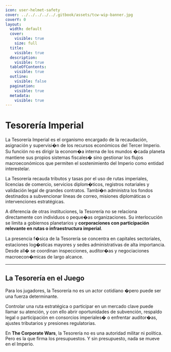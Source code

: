 ```yaml
---
icon: user-helmet-safety
cover: ../../../../../.gitbook/assets/tcw-wip-banner.jpg
coverY: 0
layout:
  width: default
  cover:
    visible: true
    size: full
  title:
    visible: true
  description:
    visible: true
  tableOfContents:
    visible: true
  outline:
    visible: false
  pagination:
    visible: true
  metadata:
    visible: true
---
```


# Tesorería Imperial

La Tesorería Imperial es el organismo encargado de la recaudación, asignación y supervisi�n de los recursos económicos del Tercer Imperio. Su función no es dirigir la econom�a interna de los mundos �cada planeta mantiene sus propios sistemas fiscales� sino gestionar los flujos macroeconómicos que permiten el sostenimiento del Imperio como entidad interestelar.

La Tesorería recauda tributos y tasas por el uso de rutas imperiales, licencias de comercio, servicios diplom�ticos, registros notariales y validación legal de grandes contratos. Tambi�n administra los fondos destinados a subvencionar líneas de correo, misiones diplomáticas o intervenciones estratégicas.

A diferencia de otras instituciones, la Tesorería no se relaciona directamente con individuos o peque�as organizaciones. Su interlocución se limita a gobiernos planetarios y **corporaciones con participación relevante en rutas o infraestructura imperial**.

La presencia f�sica de la Tesorería se concentra en capitales sectoriales, estaciones log�sticas mayores y sedes administrativas de alta importancia. Desde all� se coordinan inspecciones, auditor�as y negociaciones macroecon�micas de largo alcance.

***

## La Tesorería en el Juego

Para los jugadores, la Tesorería no es un actor cotidiano �pero puede ser una fuerza determinante.

Controlar una ruta estratégica o participar en un mercado clave puede llamar su atención, y con ello abrir oportunidades de subvención, respaldo legal o participación en consorcios imperiales� o enfrentar auditor�as, ajustes tributarios y presiones regulatorias.

En **The Corporate Wars**, la Tesorería no es una autoridad militar ni política. Pero es la que firma los presupuestos. Y sin presupuesto, nada se mueve en el Imperio.

